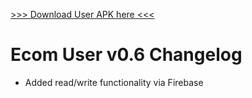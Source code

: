 [>>> Download User APK here <<<](https://github.com/lswarnkar1/NAAD-Practice-UserEcom/raw/master/app/build/outputs/apk/debug/app-debug.apk)



# Ecom User v0.6 Changelog

- Added read/write functionality via Firebase
